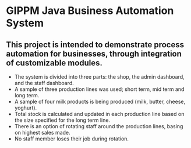 # GIPPM Java Business Automation System

This project is intended to demonstrate process automation for businesses, through integration of customizable modules.
--
+ The system is divided into three parts: the shop, the admin dashboard, and the staff dashboard.
+ A sample of three production lines was used; short term, mid term and long term.
+ A sample of four milk products is being produced (milk, butter, cheese, yoghurt).
+ Total stock is calculated and updated in each production line based on the size specified for the long term line.
+ There is an option of rotating staff around the production lines, basing on highest sales made.
+ No staff member loses their job during rotation.
